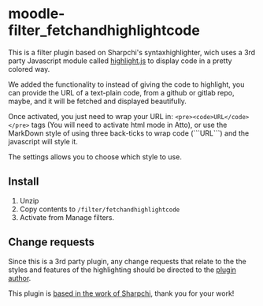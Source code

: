 # moodle-filter_fetchandhighlightcode

This is a filter plugin based on Sharpchi's syntaxhighlighter, wich uses a 3rd party Javascript module called [highlight.js](https://highlightjs.org/) to display code in a pretty colored way.   

We added the functionality to instead of giving the code to highlight, you can provide the URL of a text-plain code, from a github or gitlab repo, maybe, and it will be fetched and displayed beautifully.

Once activated, you just need to wrap your URL in: `<pre><code>URL</code></pre>` tags (You will need to activate html mode in Atto), or use the MarkDown style of using three back-ticks to wrap code (\`\`\`URL\`\`\`) and the javascript will style it.

The settings allows you to choose which style to use.

## Install
1.  Unzip
2.  Copy contents to `/filter/fetchandhighlightcode`
3.  Activate from Manage filters.

## Change requests
Since this is a 3rd party plugin, any change requests that relate to the the styles and features of the highlighting should be directed to the [plugin author](https://github.com/isagalaev/highlight.js/issues).

This plugin is [based in the work of Sharpchi](https://github.com/sharpchi/moodle-filter_syntaxhighlighter), thank you for your work!
